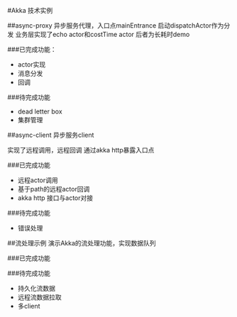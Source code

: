 #Akka 技术实例

##async-proxy
异步服务代理，入口点mainEntrance
启动dispatchActor作为分发
业务层实现了echo actor和costTime actor
后者为长耗时demo

###已完成功能：
* actor实现
* 消息分发
* 回调

###待完成功能
* dead letter box
* 集群管理

##async-client
异步服务client

实现了远程调用，远程回调
通过akka http暴露入口点

###已完成功能
* 远程actor调用
* 基于path的远程actor回调
* akka http 接口与actor对接

###待完成功能
* 错误处理

##流处理示例
演示Akka的流处理功能，实现数据队列

###已完成功能

###待完成功能
* 持久化流数据
* 远程流数据拉取
* 多client
